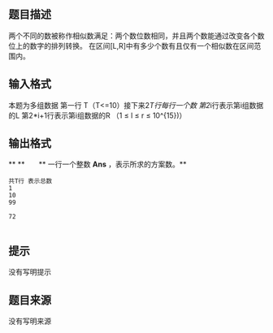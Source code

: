 


## 题目描述
两个不同的数被称作相似数满足：两个数位数相同，并且两个数能通过改变各个数位上的数字的排列转换。
在区间[L,R]中有多少个数有且仅有一个相似数在区间范围内。
## 输入格式
本题为多组数据
第一行 T（T<=10）接下来2*T行每行一个数
第2*i行表示第i组数据的L 
第2*i+1行表示第i组数据的R
（1 ≤ l ≤ r ≤ 10^{15})）
## 输出格式
** **       ** 一行一个整数 **Ans** ，表示所求的方案数。** 

```input1
共T行 表示总数
1
10 
99

```
```output1
72
    
```

## 提示
没有写明提示
## 题目来源
没有写明来源



